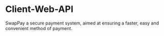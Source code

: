 # Client-Web-API
SwapPay a secure payment system, aimed at ensuring a faster, easy and convenient method of payment.

